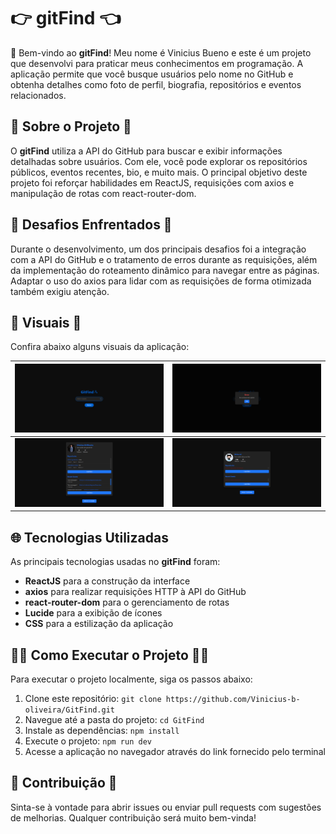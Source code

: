 # 👉 gitFind 👈

🚀 Bem-vindo ao **gitFind**! Meu nome é Vinicius Bueno e este é um projeto que desenvolvi para praticar meus conhecimentos em programação. A aplicação permite que você busque usuários pelo nome no GitHub e obtenha detalhes como foto de perfil, biografia, repositórios e eventos relacionados.

## 📜 Sobre o Projeto 📜

O **gitFind** utiliza a API do GitHub para buscar e exibir informações detalhadas sobre usuários. Com ele, você pode explorar os repositórios públicos, eventos recentes, bio, e muito mais. O principal objetivo deste projeto foi reforçar habilidades em ReactJS, requisições com axios e manipulação de rotas com react-router-dom.

## 🚧 Desafios Enfrentados 🚧

Durante o desenvolvimento, um dos principais desafios foi a integração com a API do GitHub e o tratamento de erros durante as requisições, além da implementação do roteamento dinâmico para navegar entre as páginas. Adaptar o uso do axios para lidar com as requisições de forma otimizada também exigiu atenção.

## 📸 Visuais 📸

Confira abaixo alguns visuais da aplicação:

| ![Visual 1](./public/preview_1.png) | ![Visual 2](./public/preview_2.png) |
|:---:|:---:|
| ![Visual 3](./public/preview_3.png) | ![Visual 4](./public/preview_4.png) |

## 🌐 Tecnologias Utilizadas

As principais tecnologias usadas no **gitFind** foram:

- **ReactJS** para a construção da interface
- **axios** para realizar requisições HTTP à API do GitHub
- **react-router-dom** para o gerenciamento de rotas
- **Lucide** para a exibição de ícones
- **CSS** para a estilização da aplicação

## 🏃‍♂️ Como Executar o Projeto 🏃‍♀️

Para executar o projeto localmente, siga os passos abaixo:

1. Clone este repositório: `git clone https://github.com/Vinicius-b-oliveira/GitFind.git`
2. Navegue até a pasta do projeto: `cd GitFind`
3. Instale as dependências: `npm install`
4. Execute o projeto: `npm run dev`
5. Acesse a aplicação no navegador através do link fornecido pelo terminal

## 🤝 Contribuição 🤝

Sinta-se à vontade para abrir issues ou enviar pull requests com sugestões de melhorias. Qualquer contribuição será muito bem-vinda!
